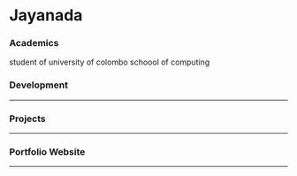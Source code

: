 # Jayanada

### Academics 

student of university of colombo schoool of computing

### Development

-----


### Projects

-----

### Portfolio Website

-----
